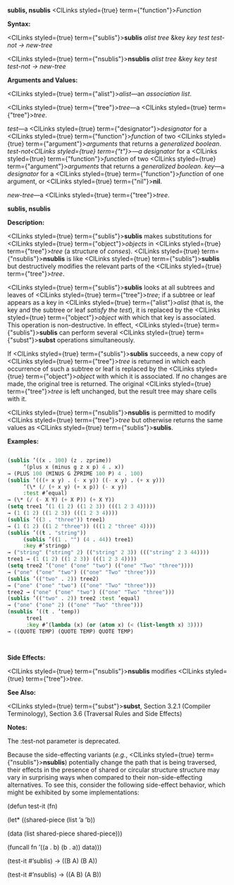 **sublis, nsublis** <ClLinks styled={true} term={"function"}><i>Function</i></ClLinks> 



**Syntax:** 



<ClLinks styled={true} term={"sublis"}><b>sublis</b></ClLinks> *alist tree* &amp;key *key test test-not → new-tree* 



<ClLinks styled={true} term={"nsublis"}><b>nsublis</b></ClLinks> *alist tree* &amp;key *key test test-not → new-tree* 



**Arguments and Values:** 



<ClLinks styled={true} term={"alist"}><i>alist</i></ClLinks>—an *association list*. 



<ClLinks styled={true} term={"tree"}><i>tree</i></ClLinks>—a <ClLinks styled={true} term={"tree"}><i>tree</i></ClLinks>. 



*test*—a <ClLinks styled={true} term={"designator"}><i>designator</i></ClLinks> for a <ClLinks styled={true} term={"function"}><i>function</i></ClLinks> of two <ClLinks styled={true} term={"argument"}><i>arguments</i></ClLinks> that returns a *generalized boolean*. *test-not<ClLinks styled={true} term={"t"}><i>—a </i></ClLinks>designator* for a <ClLinks styled={true} term={"function"}><i>function</i></ClLinks> of two <ClLinks styled={true} term={"argument"}><i>arguments</i></ClLinks> that returns a *generalized boolean*. *key*—a *designator* for a <ClLinks styled={true} term={"function"}><i>function</i></ClLinks> of one argument, or <ClLinks styled={true} term={"nil"}><b>nil</b></ClLinks>. 



*new-tree*—a <ClLinks styled={true} term={"tree"}><i>tree</i></ClLinks>. 







 



 



**sublis, nsublis** 



**Description:** 



<ClLinks styled={true} term={"sublis"}><b>sublis</b></ClLinks> makes substitutions for <ClLinks styled={true} term={"object"}><i>objects</i></ClLinks> in <ClLinks styled={true} term={"tree"}><i>tree</i></ClLinks> (a structure of *conses*). <ClLinks styled={true} term={"nsublis"}><b>nsublis</b></ClLinks> is like <ClLinks styled={true} term={"sublis"}><b>sublis</b></ClLinks> but destructively modifies the relevant parts of the <ClLinks styled={true} term={"tree"}><i>tree</i></ClLinks>. 



<ClLinks styled={true} term={"sublis"}><b>sublis</b></ClLinks> looks at all subtrees and leaves of <ClLinks styled={true} term={"tree"}><i>tree</i></ClLinks>; if a subtree or leaf appears as a key in <ClLinks styled={true} term={"alist"}><i>alist</i></ClLinks> (that is, the key and the subtree or leaf *satisfy the test*), it is replaced by the <ClLinks styled={true} term={"object"}><i>object</i></ClLinks> with which that key is associated. This operation is non-destructive. In effect, <ClLinks styled={true} term={"sublis"}><b>sublis</b></ClLinks> can perform several <ClLinks styled={true} term={"subst"}><b>subst</b></ClLinks> operations simultaneously. 



If <ClLinks styled={true} term={"sublis"}><b>sublis</b></ClLinks> succeeds, a new copy of <ClLinks styled={true} term={"tree"}><i>tree</i></ClLinks> is returned in which each occurrence of such a subtree or leaf is replaced by the <ClLinks styled={true} term={"object"}><i>object</i></ClLinks> with which it is associated. If no changes are made, the original tree is returned. The original <ClLinks styled={true} term={"tree"}><i>tree</i></ClLinks> is left unchanged, but the result tree may share cells with it. 



<ClLinks styled={true} term={"nsublis"}><b>nsublis</b></ClLinks> is permitted to modify <ClLinks styled={true} term={"tree"}><i>tree</i></ClLinks> but otherwise returns the same values as <ClLinks styled={true} term={"sublis"}><b>sublis</b></ClLinks>. 

**Examples:**
```lisp

(sublis ’((x . 100) (z . zprime)) 
	 ’(plus x (minus g z x p) 4 . x)) 
→ (PLUS 100 (MINUS G ZPRIME 100 P) 4 . 100) 
(sublis ’(((+ x y) . (- x y)) ((- x y) . (+ x y))) 
	 ’(\* (/ (+ x y) (+ x p)) (- x y)) 
	 :test #’equal) 
→ (\* (/ (- X Y) (+ X P)) (+ X Y)) 
(setq tree1 ’(1 (1 2) ((1 2 3)) (((1 2 3 4))))) 
→ (1 (1 2) ((1 2 3)) (((1 2 3 4)))) 
(sublis ’((3 . "three")) tree1) 
→ (1 (1 2) ((1 2 "three")) (((1 2 "three" 4)))) 
(sublis ’((t . "string")) 
	 (sublis ’((1 . "") (4 . 44)) tree1) 
	 :key #’stringp) 
→ ("string" ("string" 2) (("string" 2 3)) ((("string" 2 3 44)))) 
tree1 → (1 (1 2) ((1 2 3)) (((1 2 3 4)))) 
(setq tree2 ’("one" ("one" "two") (("one" "Two" "three")))) 
→ ("one" ("one" "two") (("one" "Two" "three"))) 
(sublis ’(("two" . 2)) tree2) 
→ ("one" ("one" "two") (("one" "Two" "three"))) 
tree2 → ("one" ("one" "two") (("one" "Two" "three"))) 
(sublis ’(("two" . 2)) tree2 :test ’equal) 
→ ("one" ("one" 2) (("one" "Two" "three"))) 
(nsublis ’((t . ’temp)) 
	  tree1 
	  :key #’(lambda (x) (or (atom x) (< (list-length x) 3)))) 
→ ((QUOTE TEMP) (QUOTE TEMP) QUOTE TEMP) 




```
**Side Effects:** 



<ClLinks styled={true} term={"nsublis"}><b>nsublis</b></ClLinks> modifies <ClLinks styled={true} term={"tree"}><i>tree</i></ClLinks>. 



**See Also:** 



<ClLinks styled={true} term={"subst"}><b>subst</b></ClLinks>, Section 3.2.1 (Compiler Terminology), Section 3.6 (Traversal Rules and Side Effects) 



**Notes:** 



The :test-not parameter is deprecated. 



Because the side-effecting variants (*e.g.*, <ClLinks styled={true} term={"nsublis"}><b>nsublis</b></ClLinks>) potentially change the path that is being traversed, their effects in the presence of shared or circular structure structure may vary in surprising ways when compared to their non-side-effecting alternatives. To see this, consider the following side-effect behavior, which might be exhibited by some implementations: 



(defun test-it (fn) 



(let\* ((shared-piece (list ’a ’b)) 



(data (list shared-piece shared-piece))) 



(funcall fn ’((a . b) (b . a)) data))) 



(test-it #’sublis) → ((B A) (B A)) 



(test-it #’nsublis) → ((A B) (A B)) 



